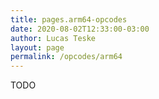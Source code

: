 ```yaml
---
title: pages.arm64-opcodes
date: 2020-08-02T12:33:00-03:00
author: Lucas Teske
layout: page
permalink: /opcodes/arm64
---
```


TODO